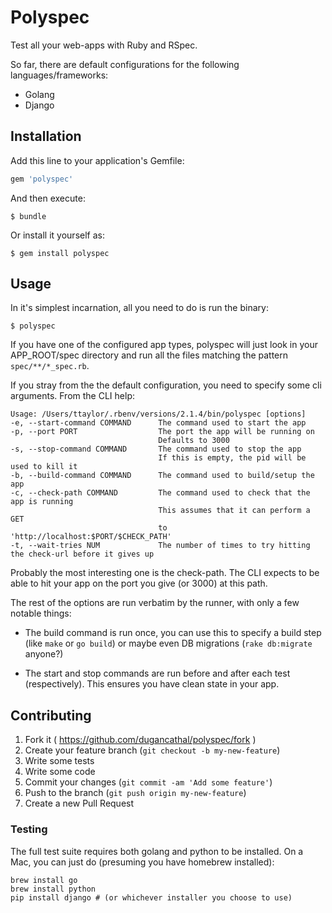 # Polyspec

Test all your web-apps with Ruby and RSpec.

So far, there are default configurations for the
following languages/frameworks:

* Golang
* Django

## Installation

Add this line to your application's Gemfile:

```ruby
gem 'polyspec'
```

And then execute:

    $ bundle

Or install it yourself as:

    $ gem install polyspec

## Usage

In it's simplest incarnation, all you need to do is run the binary:

    $ polyspec

If you have one of the configured app types, polyspec will just look
in your APP_ROOT/spec directory and run all the files matching the pattern
`spec/**/*_spec.rb`.

If you stray from the the default configuration, you need to specify some
cli arguments. From the CLI help:

    Usage: /Users/ttaylor/.rbenv/versions/2.1.4/bin/polyspec [options]
    -e, --start-command COMMAND      The command used to start the app
    -p, --port PORT                  The port the app will be running on
                                     Defaults to 3000
    -s, --stop-command COMMAND       The command used to stop the app
                                     If this is empty, the pid will be used to kill it
    -b, --build-command COMMAND      The command used to build/setup the app
    -c, --check-path COMMAND         The command used to check that the app is running
                                     This assumes that it can perform a GET
                                     to 'http://localhost:$PORT/$CHECK_PATH'
    -t, --wait-tries NUM             The number of times to try hitting the check-url before it gives up

Probably the most interesting one is the check-path. The CLI expects
to be able to hit your app on the port you give (or 3000) at this path.

The rest of the options are run verbatim by the runner, with only a
few notable things:

* The build command is run once, you can use this to specify a build step
  (like `make` or `go build`) or maybe even DB migrations
  (`rake db:migrate` anyone?)

* The start and stop commands are run before and after each test (respectively).
  This ensures you have clean state in your app.

## Contributing

1. Fork it ( https://github.com/dugancathal/polyspec/fork )
2. Create your feature branch (`git checkout -b my-new-feature`)
3. Write some tests
4. Write some code
5. Commit your changes (`git commit -am 'Add some feature'`)
6. Push to the branch (`git push origin my-new-feature`)
7. Create a new Pull Request

### Testing

The full test suite requires both golang and python to be installed.
On a Mac, you can just do (presuming you have homebrew installed):

    brew install go
    brew install python
    pip install django # (or whichever installer you choose to use)
